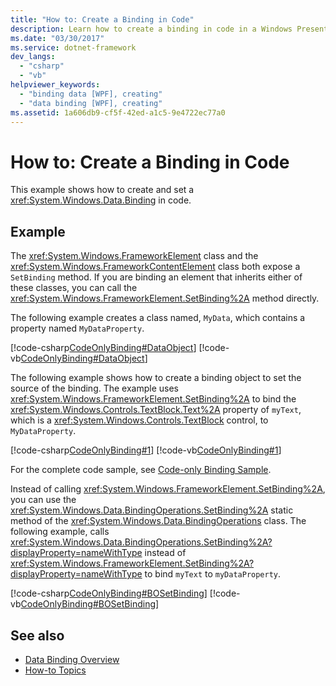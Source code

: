 ```yaml
---
title: "How to: Create a Binding in Code"
description: Learn how to create a binding in code in a Windows Presentation Foundation application by calling the SetBinding method directly.
ms.date: "03/30/2017"
ms.service: dotnet-framework
dev_langs: 
  - "csharp"
  - "vb"
helpviewer_keywords: 
  - "binding data [WPF], creating"
  - "data binding [WPF], creating"
ms.assetid: 1a606db9-cf5f-42ed-a1c5-9e4722ec77a0
---
```

# How to: Create a Binding in Code

This example shows how to create and set a <xref:System.Windows.Data.Binding> in code.  
  
## Example  

 The <xref:System.Windows.FrameworkElement> class and the <xref:System.Windows.FrameworkContentElement> class both expose a `SetBinding` method. If you are binding an element that inherits either of these classes, you can call the <xref:System.Windows.FrameworkElement.SetBinding%2A> method directly.  
  
 The following example creates a class named, `MyData`, which contains a property named `MyDataProperty`.  
  
 [!code-csharp[CodeOnlyBinding#DataObject](~/samples/snippets/csharp/VS_Snippets_Wpf/CodeOnlyBinding/CSharp/MyData.cs#dataobject)]
 [!code-vb[CodeOnlyBinding#DataObject](~/samples/snippets/visualbasic/VS_Snippets_Wpf/CodeOnlyBinding/VisualBasic/MyData.vb#dataobject)]  
  
 The following example shows how to create a binding object to set the source of the binding.  The example uses <xref:System.Windows.FrameworkElement.SetBinding%2A> to bind the <xref:System.Windows.Controls.TextBlock.Text%2A> property of `myText`, which is a <xref:System.Windows.Controls.TextBlock> control, to `MyDataProperty`.  
  
 [!code-csharp[CodeOnlyBinding#1](~/samples/snippets/csharp/VS_Snippets_Wpf/CodeOnlyBinding/CSharp/binding.cs#1)]
 [!code-vb[CodeOnlyBinding#1](~/samples/snippets/visualbasic/VS_Snippets_Wpf/CodeOnlyBinding/VisualBasic/App.vb#1)]  
  
 For the complete code sample, see [Code-only Binding Sample](/previous-versions/dotnet/netframework-3.5/ms771500(v=vs.90)).  
  
 Instead of calling <xref:System.Windows.FrameworkElement.SetBinding%2A>, you can use the <xref:System.Windows.Data.BindingOperations.SetBinding%2A> static method of the <xref:System.Windows.Data.BindingOperations> class. The following example, calls <xref:System.Windows.Data.BindingOperations.SetBinding%2A?displayProperty=nameWithType> instead of <xref:System.Windows.FrameworkElement.SetBinding%2A?displayProperty=nameWithType> to bind `myText` to `myDataProperty`.  
  
 [!code-csharp[CodeOnlyBinding#BOSetBinding](~/samples/snippets/csharp/VS_Snippets_Wpf/CodeOnlyBinding/CSharp/binding.cs#bosetbinding)]
 [!code-vb[CodeOnlyBinding#BOSetBinding](~/samples/snippets/visualbasic/VS_Snippets_Wpf/CodeOnlyBinding/VisualBasic/App.vb#bosetbinding)]  
  
## See also

- [Data Binding Overview](/dotnet/desktop/wpf/data/index)
- [How-to Topics](data-binding-how-to-topics.md)
